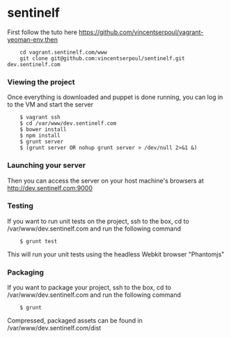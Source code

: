 sentinelf
=========

First follow the tuto here https://github.com/vincentserpoul/vagrant-yeoman-env,then

        cd vagrant.sentinelf.com/www
        git clone git@github.com:vincentserpoul/sentinelf.git dev.sentinelf.com

### Viewing the project

Once everything is downloaded and puppet is done running, you can log in to the VM and start the server

        $ vagrant ssh
        $ cd /var/www/dev.sentinelf.com
        $ bower install
        $ npm install
        $ grunt server
        $ (grunt server OR nohup grunt server > /dev/null 2>&1 &)

### Launching your server

Then you can access the server on your host machine's browsers at http://dev.sentinelf.com:9000

### Testing

If you want to run unit tests on the project, ssh to the box, cd to /var/www/dev.sentinelf.com and run the following command

        $ grunt test

This will run your unit tests using the headless Webkit browser "Phantomjs"

### Packaging

If you want to package your project, ssh to the box, cd to /var/www/dev.sentinelf.com and run the following command

        $ grunt

Compressed, packaged assets can be found in /var/www/dev.sentinelf.com/dist
